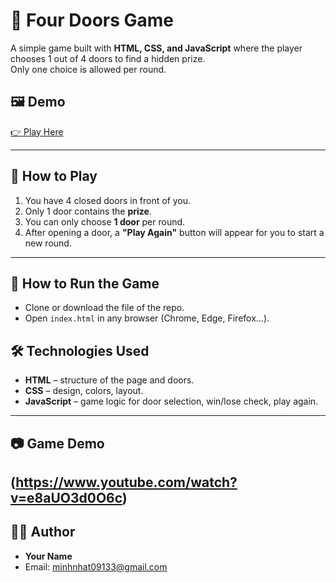 # 🎯 Four Doors Game

A simple game built with **HTML, CSS, and JavaScript** where the player chooses 1 out of 4 doors to find a hidden prize.  
Only one choice is allowed per round.

## 🖼 Demo
[👉 Play Here](https://github.com/minhnhatnguyenvu/HTML-simple-4-doors-1-price-game)  

---

## 📜 How to Play
1. You have 4 closed doors in front of you.
2. Only 1 door contains the **prize**.
3. You can only choose **1 door** per round.
4. After opening a door, a **"Play Again"** button will appear for you to start a new round.

---

## 🚀 How to Run the Game
- Clone or download the file of the repo.
- Open `index.html` in any browser (Chrome, Edge, Firefox...).


## 🛠 Technologies Used
- **HTML** – structure of the page and doors.
- **CSS** – design, colors, layout.
- **JavaScript** – game logic for door selection, win/lose check, play again.

---

## 📷 Game Demo
(https://www.youtube.com/watch?v=e8aUO3d0O6c)
---

## 👨‍💻 Author
- **Your Name**
- Email: minhnhat09133@gmail.com
